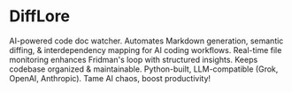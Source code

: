 # DiffLore
AI-powered code doc watcher. Automates Markdown generation, semantic diffing, &amp; interdependency mapping for AI coding workflows. Real-time file monitoring enhances Fridman's loop with structured insights. Keeps codebase organized &amp; maintainable. Python-built, LLM-compatible (Grok, OpenAI, Anthropic). Tame AI chaos, boost productivity!
